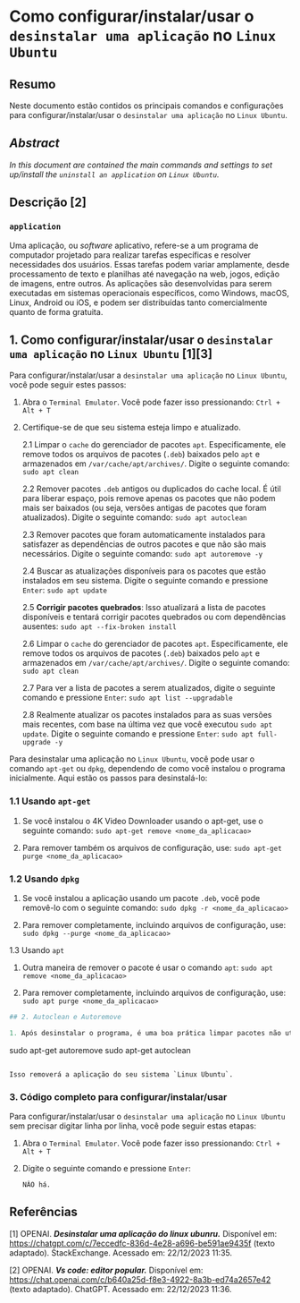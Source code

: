 # Como configurar/instalar/usar o `desinstalar uma aplicação` no `Linux Ubuntu`

## Resumo

Neste documento estão contidos os principais comandos e configurações para configurar/instalar/usar o `desinstalar uma aplicação` no `Linux Ubuntu`.

## _Abstract_

_In this document are contained the main commands and settings to set up/install the `uninstall an application` on `Linux Ubuntu`._

## Descrição [2]

### `application`

Uma aplicação, ou _software_ aplicativo, refere-se a um programa de computador projetado para realizar tarefas específicas e resolver necessidades dos usuários. Essas tarefas podem variar amplamente, desde processamento de texto e planilhas até navegação na web, jogos, edição de imagens, entre outros. As aplicações são desenvolvidas para serem executadas em sistemas operacionais específicos, como Windows, macOS, Linux, Android ou iOS, e podem ser distribuídas tanto comercialmente quanto de forma gratuita.


## 1. Como configurar/instalar/usar o `desinstalar uma aplicação` no `Linux Ubuntu` [1][3]

Para configurar/instalar/usar a `desinstalar uma aplicação` no `Linux Ubuntu`, você pode seguir estes passos:

1. Abra o `Terminal Emulator`. Você pode fazer isso pressionando: `Ctrl + Alt + T`    

2. Certifique-se de que seu sistema esteja limpo e atualizado.

    2.1 Limpar o `cache` do gerenciador de pacotes `apt`. Especificamente, ele remove todos os arquivos de pacotes (`.deb`) baixados pelo `apt` e armazenados em `/var/cache/apt/archives/`. Digite o seguinte comando: `sudo apt clean` 
    
    2.2 Remover pacotes `.deb` antigos ou duplicados do cache local. É útil para liberar espaço, pois remove apenas os pacotes que não podem mais ser baixados (ou seja, versões antigas de pacotes que foram atualizados). Digite o seguinte comando: `sudo apt autoclean`

    2.3 Remover pacotes que foram automaticamente instalados para satisfazer as dependências de outros pacotes e que não são mais necessários. Digite o seguinte comando: `sudo apt autoremove -y`

    2.4 Buscar as atualizações disponíveis para os pacotes que estão instalados em seu sistema. Digite o seguinte comando e pressione `Enter`: `sudo apt update`

    2.5 **Corrigir pacotes quebrados**: Isso atualizará a lista de pacotes disponíveis e tentará corrigir pacotes quebrados ou com dependências ausentes: `sudo apt --fix-broken install`

    2.6 Limpar o `cache` do gerenciador de pacotes `apt`. Especificamente, ele remove todos os arquivos de pacotes (`.deb`) baixados pelo `apt` e armazenados em `/var/cache/apt/archives/`. Digite o seguinte comando: `sudo apt clean` 
    
    2.7 Para ver a lista de pacotes a serem atualizados, digite o seguinte comando e pressione `Enter`:  `sudo apt list --upgradable`

    2.8 Realmente atualizar os pacotes instalados para as suas versões mais recentes, com base na última vez que você executou `sudo apt update`. Digite o seguinte comando e pressione `Enter`: `sudo apt full-upgrade -y`
    

Para desinstalar uma aplicação no `Linux Ubuntu`, você pode usar o comando `apt-get` ou `dpkg`, dependendo de como você instalou o programa inicialmente. Aqui estão os passos para desinstalá-lo:

### 1.1 Usando `apt-get`

1. Se você instalou o 4K Video Downloader usando o apt-get, use o seguinte comando: `sudo apt-get remove <nome_da_aplicacao>`

2. Para remover também os arquivos de configuração, use: `sudo apt-get purge <nome_da_aplicacao>`


### 1.2 Usando `dpkg`

1. Se você instalou a aplicação usando um pacote `.deb`, você pode removê-lo com o seguinte comando: `sudo dpkg -r <nome_da_aplicacao>`

2. Para remover completamente, incluindo arquivos de configuração, use: `sudo dpkg --purge <nome_da_aplicacao>`


1.3 Usando `apt`

1. Outra maneira de remover o pacote é usar o comando `apt`: `sudo apt remove <nome_da_aplicacao>`

2. Para remover completamente, incluindo arquivos de configuração, use: `sudo apt purge <nome_da_aplicacao>`



```python
## 2. Autoclean e Autoremove

1. Após desinstalar o programa, é uma boa prática limpar pacotes não utilizados:

```
sudo apt-get autoremove
sudo apt-get autoclean
```

Isso removerá a aplicação do seu sistema `Linux Ubuntu`.
```

### 3. Código completo para configurar/instalar/usar

Para configurar/instalar/usar o `desinstalar uma aplicação` no `Linux Ubuntu` sem precisar digitar linha por linha, você pode seguir estas etapas:

1. Abra o `Terminal Emulator`. Você pode fazer isso pressionando: `Ctrl + Alt + T`

2. Digite o seguinte comando e pressione `Enter`:

    ```
    NÂO há.
    ```


## Referências

[1] OPENAI. ***Desinstalar uma aplicação do linux ubunru.*** Disponível em: <https://chatgpt.com/c/7eccedfc-836d-4e28-a696-be591ae9435f> (texto adaptado). StackExchange. Acessado em: 22/12/2023 11:35.

[2] OPENAI. ***Vs code: editor popular.*** Disponível em: <https://chat.openai.com/c/b640a25d-f8e3-4922-8a3b-ed74a2657e42> (texto adaptado). ChatGPT. Acessado em: 22/12/2023 11:36.

